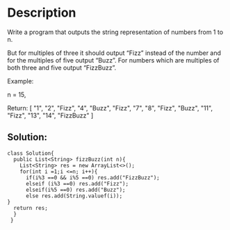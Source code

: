 # Description

Write a program that outputs the string representation of numbers from 1 to n.

But for multiples of three it should output “Fizz” instead of the number and for the multiples of five output “Buzz”. For numbers which are multiples of both three and five output “FizzBuzz”.


Example:

n = 15,
 
Return:
[
    "1",
    "2",
    "Fizz",
    "4",
    "Buzz",
    "Fizz",
    "7",
    "8",
    "Fizz",
    "Buzz",
    "11",
    "Fizz",
    "13",
    "14",
    "FizzBuzz"
]

## Solution:
```
class Solution{
  public List<String> fizzBuzz(int n){
    List<String> res = new ArrayList<>();
    for(int i =1;i <=n; i++){
      if(i%3 ==0 && i%5 ==0) res.add("FizzBuzz");
      elseif (i%3 ==0) res.add("Fizz");
      elseif(i%5 ==0) res.add("Buzz");
      else res.add(String.valuef(i));
}
  return res;
  }
 }
```

